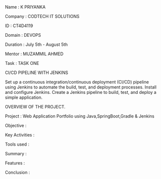 Name     : K PRIYANKA

Company  : CODTECH IT SOLUTIONS

ID       : CT4D4119

Domain   : DEVOPS

Duration : July 5th - August 5th

Mentor   : MUZAMMIL AHMED

Task     : TASK ONE

CI/CD PIPELINE WITH JENKINS

Set up a continuous integration/continuous deployment (CI/CD) pipeline using Jenkins to automate the build, test, and deployment processes. Install and configure Jenkins. Create a Jenkins pipeline to build, test, and deploy a simple application.

OVERVIEW OF THE PROJECT.

Project : Web Application Portfolio using Java,SpringBoot,Gradle & Jenkins

Objective :

Key Activities :

Tools used :

Summary :

Features :

Conclusion :
